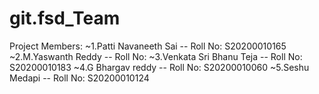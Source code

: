 # git.fsd_Team



Project Members:
~1.Patti Navaneeth Sai       -- Roll No: S20200010165
~2.M.Yaswanth Reddy          -- Roll No:
~3.Venkata Sri Bhanu Teja    -- Roll No: S20200010183
~4.G Bhargav reddy           -- Roll No: S20200010060
~5.Seshu Medapi              -- Roll No: S20200010124
